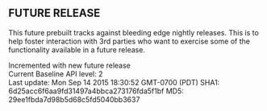 ## FUTURE RELEASE
This future prebuilt tracks against bleeding edge nightly
releases. This is to help foster interaction with 3rd
parties who want to exercise some of the functionality
available in a future release.

Incremented with new future release <br />
Current Baseline API level: 2 <br />
Last update: Mon Sep 14 2015 18:30:52 GMT-0700 (PDT)
SHA1: 6d25acc6f6aa9fd31497a4bbca273176fda5f1bf
MD5: 29ee1fbda7d98b5d68c5fd5040bb3637
